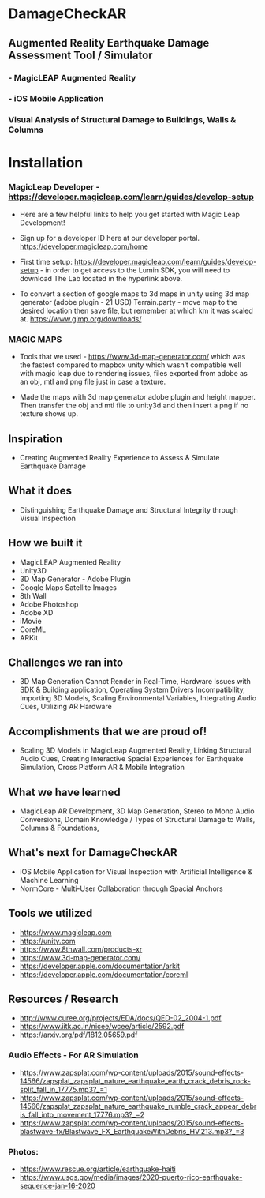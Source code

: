 # DamageCheckAR

## Augmented Reality Earthquake Damage Assessment Tool / Simulator

### - MagicLEAP Augmented Reality
### - iOS Mobile Application

### Visual Analysis of Structural Damage to Buildings, Walls & Columns 

# Installation

### MagicLeap Developer - https://developer.magicleap.com/learn/guides/develop-setup

- Here are a few helpful links to help you get started with Magic Leap Development! 
- Sign up for a developer ID here at our developer portal. https://developer.magicleap.com/home 

- First time setup: https://developer.magicleap.com/learn/guides/develop-setup - in order to get access to the Lumin SDK, you will need to download The Lab located in the hyperlink above. 

- To convert a section of google maps to 3d maps in unity using 3d map generator (adobe plugin - 21 USD)
Terrain.party - move map to the desired location then save file, but remember at which km it was scaled at. 
https://www.gimp.org/downloads/

### MAGIC MAPS

- Tools that we used -  https://www.3d-map-generator.com/ which was the fastest compared to mapbox unity which wasn’t compatible well with magic leap due to rendering issues, files exported from adobe as an obj, mtl and png file just in case a texture.

- Made the maps with 3d map generator adobe plugin and height mapper. 
Then transfer the obj and mtl file to unity3d and then insert a png if no texture shows up. 

## Inspiration

- Creating Augmented Reality Experience to Assess & Simulate Earthquake Damage

## What it does

- Distinguishing Earthquake Damage and Structural Integrity through Visual Inspection 

## How we built it

- MagicLEAP Augmented Reality
- Unity3D 
- 3D Map Generator - Adobe Plugin 
- Google Maps Satellite Images
- 8th Wall
- Adobe Photoshop
- Adobe XD
- iMovie
- CoreML
- ARKit 
 
## Challenges we ran into

- 3D Map Generation Cannot Render in Real-Time, Hardware Issues with SDK & Building application, Operating System Drivers Incompatibility, Importing 3D Models, Scaling Environmental Variables, Integrating Audio Cues, Utilizing AR Hardware 

## Accomplishments that we are proud of!

- Scaling 3D Models in MagicLeap Augmented Reality, Linking Structural Audio Cues, Creating Interactive Spacial Experiences for Earthquake Simulation, Cross Platform AR & Mobile Integration 

## What we have learned

- MagicLeap AR Development, 3D Map Generation, Stereo to Mono Audio Conversions, Domain Knowledge / Types of Structural Damage to Walls, Columns & Foundations, 

## What's next for DamageCheckAR

- iOS Mobile Application for Visual Inspection with Artificial Intelligence & Machine Learning
- NormCore - Multi-User Collaboration through Spacial Anchors

## Tools we utilized 

- https://www.magicleap.com
- https://unity.com
- https://www.8thwall.com/products-xr
- https://www.3d-map-generator.com/
- https://developer.apple.com/documentation/arkit
- https://developer.apple.com/documentation/coreml
 
## Resources / Research 

- http://www.curee.org/projects/EDA/docs/QED-02_2004-1.pdf
- https://www.iitk.ac.in/nicee/wcee/article/2592.pdf
- https://arxiv.org/pdf/1812.05659.pdf 

### Audio Effects - For AR Simulation 

- https://www.zapsplat.com/wp-content/uploads/2015/sound-effects-14566/zapsplat_zapsplat_nature_earthquake_earth_crack_debris_rock-split_fall_in_17775.mp3?_=1
- https://www.zapsplat.com/wp-content/uploads/2015/sound-effects-14566/zapsplat_zapsplat_nature_earthquake_rumble_crack_appear_debris_fall_into_movement_17776.mp3?_=2
- https://www.zapsplat.com/wp-content/uploads/2015/sound-effects-blastwave-fx/Blastwave_FX_EarthquakeWithDebris_HV.213.mp3?_=3

### Photos: 

- https://www.rescue.org/article/earthquake-haiti
- https://www.usgs.gov/media/images/2020-puerto-rico-earthquake-sequence-jan-16-2020
